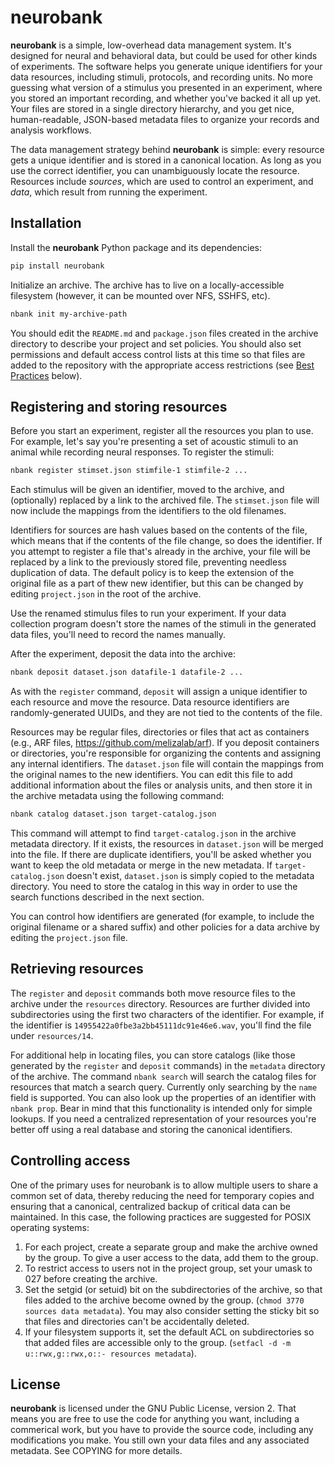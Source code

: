 # neurobank

**neurobank** is a simple, low-overhead data management system. It's designed for neural and behavioral data, but could be used for other kinds of experiments. The software helps you generate unique identifiers for your data resources, including stimuli, protocols, and recording units. No more guessing what version of a stimulus you presented in an experiment, where you stored an important recording, and whether you've backed it all up yet.  Your files are stored in a single directory hierarchy, and you get nice, human-readable, JSON-based metadata files to organize your records and analysis workflows.

The data management strategy behind **neurobank** is simple: every resource gets a unique identifier and is stored in a canonical location. As long as you use the correct identifier, you can unambiguously locate the resource. Resources include *sources*, which are used to control an experiment, and *data*, which result from running the experiment.

## Installation

Install the **neurobank** Python package and its dependencies:

```bash
pip install neurobank
```

Initialize an archive. The archive has to live on a locally-accessible filesystem (however, it can be mounted over NFS, SSHFS, etc).

```bash
nbank init my-archive-path
```

You should edit the `README.md` and `package.json` files created in the archive directory to describe your project and set policies. You should also set permissions and default access control lists at this time so that files are added to the repository with the appropriate access restrictions (see [Best Practices](#best-practices) below).

## Registering and storing resources

Before you start an experiment, register all the resources you plan to use. For example, let's say you're presenting a set of acoustic stimuli to an animal while recording neural responses. To register the stimuli:

```bash
nbank register stimset.json stimfile-1 stimfile-2 ...
```

Each stimulus will be given an identifier, moved to the archive, and (optionally) replaced by a link to the archived file. The `stimset.json` file will now include the mappings from the identifiers to the old filenames.

Identifiers for sources are hash values based on the contents of the file, which means that if the contents of the file change, so does the identifier. If you attempt to register a file that's already in the archive, your file will be replaced by a link to the previously stored file, preventing needless duplication of data. The default policy is to keep the extension of the original file as a part of thew new identifier, but this can be changed by editing `project.json` in the root of the archive.

Use the renamed stimulus files to run your experiment. If your data collection program doesn't store the names of the stimuli in the generated data files, you'll need to record the names manually.

After the experiment, deposit the data into the archive:

```bash
nbank deposit dataset.json datafile-1 datafile-2 ...
```

As with the `register` command, `deposit` will assign a unique identifier to each resource and move the resource. Data resource identifiers are randomly-generated UUIDs, and they are not tied to the contents of the file.

Resources may be regular files, directories or files that act as containers (e.g., ARF files, https://github.com/melizalab/arf). If you deposit containers or directories, you're responsible for organizing the contents and assigning any internal identifiers. The `dataset.json` file will contain the mappings from the original names to the new identifiers. You can edit this file to add additional information about the files or analysis units, and then store it in the archive metadata using the following command:

```bash
nbank catalog dataset.json target-catalog.json
```

This command will attempt to find `target-catalog.json` in the archive metadata directory. If it exists, the resources in `dataset.json` will be merged into the file. If there are duplicate identifiers, you'll be asked whether you want to keep the old metadata or merge in the new metadata. If `target-catalog.json` doesn't exist, `dataset.json` is simply copied to the metadata directory. You need to store the catalog in this way in order to use the search functions described in the next section.

You can control how identifiers are generated (for example, to include the original filename or a shared suffix) and other policies for a data archive by editing the `project.json` file.

## Retrieving resources

The `register` and `deposit` commands both move resource files to the archive under the `resources` directory. Resources are further divided into subdirectories using the first two characters of the identifier. For example, if the identifier is `14955422a0fbe3a2bb45111dc91e46e6.wav`, you'll find the file under `resources/14`.

For additional help in locating files, you can store catalogs (like those generated by the `register` and `deposit` commands) in the `metadata` directory of the archive. The command `nbank search` will search the catalog files for resources that match a search query. Currently only searching by the `name` field is supported. You can also look up the properties of an identifier with `nbank prop`. Bear in mind that this functionality is intended only for simple lookups. If you need a centralized representation of your resources you're better off using a real database and storing the canonical identifiers.

## Controlling access

One of the primary uses for neurobank is to allow multiple users to share a common set of data, thereby reducing the need for temporary copies and ensuring that a canonical, centralized backup of critical data can be maintained. In this case, the following practices are suggested for POSIX operating systems:

1. For each project, create a separate group and make the archive owned by the group. To give a user access to the data, add them to the group.
2. To restrict access to users not in the project group, set your umask to 027 before creating the archive.
3. Set the setgid (or setuid) bit on the subdirectories of the archive, so that files added to the archive become owned by the group. (`chmod 3770 sources data metadata`). You may also consider setting the sticky bit so that files and directories can't be accidentally deleted.
4. If your filesystem supports it, set the default ACL on subdirectories so that added files are accessible only to the group. (`setfacl -d -m u::rwx,g::rwx,o::- resources metadata`).

## License

**neurobank** is licensed under the GNU Public License, version 2. That means you are free to use the code for anything you want, including a commerical work, but you have to provide the source code, including any modifications you make. You still own your data files and any associated metadata. See COPYING for more details.
